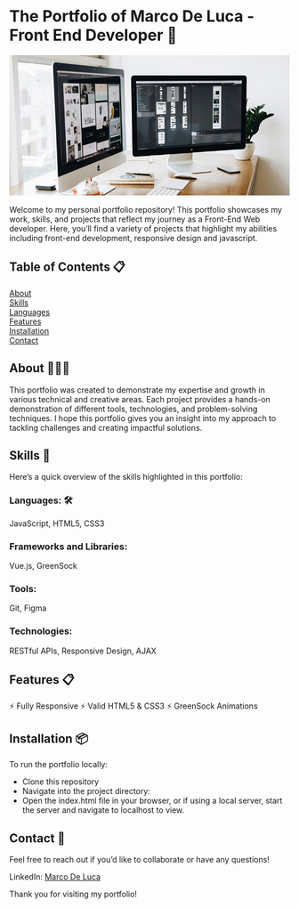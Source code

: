 # The Portfolio of Marco De Luca - Front End Developer 🚀

![my portfoilio](images/portfolio.jpg)

Welcome to my personal portfolio repository! This portfolio showcases my work, skills, and projects that reflect my journey as a Front-End Web developer. Here, you’ll find a variety of projects that highlight my abilities including front-end development, responsive design and javascript.

## Table of Contents 📋<br/>
[About](#about)<br/>
[Skills](#skills)<br/>
[Languages](#languages)<br/>
[Features](#features)<br/>
[Installation](#installation)<br/>
[Contact](#contact)<br/>

## About 👨🏻‍💻 <a id="about"></a>
This portfolio was created to demonstrate my expertise and growth in various technical and creative areas. Each project provides a hands-on demonstration of different tools, technologies, and problem-solving techniques. I hope this portfolio gives you an insight into my approach to tackling challenges and creating impactful solutions.

## Skills 🥷 <a id="skills"></a>
Here’s a quick overview of the skills highlighted in this portfolio:

### Languages: 🛠️ <a id="languages"></a>
JavaScript, HTML5, CSS3
### Frameworks and Libraries: 
Vue.js, GreenSock
### Tools: 
Git, Figma
### Technologies: 
RESTful APIs, Responsive Design, AJAX  

## Features 📋 <a id="features"></a>
  ⚡️ Fully Responsive
  ⚡️ Valid HTML5 & CSS3
  ⚡️ GreenSock Animations

## Installation 📦 <a id="installation"></a>
To run the portfolio locally:

- Clone this repository
- Navigate into the project directory:
- Open the index.html file in your browser, or if using a local server, start the server and navigate to localhost to view.

## Contact 📱 <a id="contact"></a>
Feel free to reach out if you’d like to collaborate or have any questions!

LinkedIn: [Marco De Luca](https://www.linkedin.com/in/marco-de-luca-71917498/)

Thank you for visiting my portfolio!